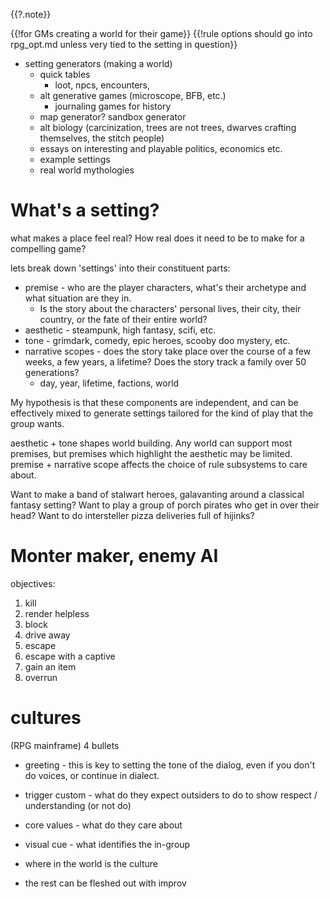 {{?.note}}

{{!for GMs creating a world for their game}}
{{!rule options should go into rpg_opt.md unless very tied to the setting in question}}

* setting generators (making a world)
    * quick tables
        * loot, npcs, encounters,
    * alt generative games (microscope, BFB, etc.)
        * journaling games for history
    * map generator? sandbox generator
    * alt biology (carcinization, trees are not trees, dwarves crafting themselves, the stitch people)
    * essays on interesting and playable politics, economics etc.
    * example settings
    * real world mythologies

# What's a setting?
what makes a place feel real? How real does it need to be to make for a compelling game?

lets break down 'settings' into their constituent parts:
* premise - who are the player characters, what's their archetype and what situation are they in.
    * Is the story about the characters' personal lives, their city, their country, or the fate of their entire world?
* aesthetic - steampunk, high fantasy, scifi, etc.
* tone - grimdark, comedy, epic heroes, scooby doo mystery, etc.
* narrative scopes - does the story take place over the course of a few weeks, a few years, a lifetime? Does the story track a family over 50 generations? 
    * day, year, lifetime, factions, world

My hypothesis is that these components are independent, and can be effectively mixed to generate settings tailored for the kind of play that the group wants.

aesthetic + tone shapes world building. Any world can support most premises, but premises which highlight the aesthetic may be limited.
premise + narrative scope affects the choice of rule subsystems to care about.


Want to make a band of stalwart heroes, galavanting around a classical fantasy setting?
Want to play a group of porch pirates who get in over their head?
Want to do intersteller pizza deliveries full of hijinks?

# Monter maker, enemy AI
objectives:
1. kill
2. render helpless
3. block
4. drive away
5. escape
6. escape with a captive
7. gain an item
8. overrun

# cultures
(RPG mainframe)
4 bullets
* greeting - this is key to setting the tone of the dialog, even if you don't do voices, or continue in dialect.
* trigger custom - what do they expect outsiders to do to show respect / understanding (or not do)
* core values - what do they care about
* visual cue - what identifies the in-group

* where in the world is the culture
* the rest can be fleshed out with improv


